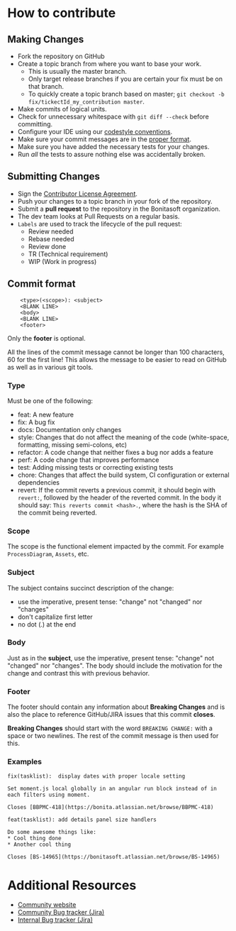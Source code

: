 # How to contribute

## Making Changes

* Fork the repository on GitHub
* Create a topic branch from where you want to base your work.
  * This is usually the master branch.
  * Only target release branches if you are certain your fix must be on that branch.
  * To quickly create a topic branch based on master; `git checkout -b fix/tickectId_my_contribution master`.
* Make commits of logical units.
* Check for unnecessary whitespace with `git diff --check` before committing.
* Configure your IDE using our [codestyle conventions](codestyle/README.md).
* Make sure your commit messages are in the [proper format](#commit_format).
* Make sure you have added the necessary tests for your changes.
* Run _all_ the tests to assure nothing else was accidentally broken.

## Submitting Changes

* Sign the [Contributor License Agreement](Bonitasoft_Contributor__License_Agreement.txt).
* Push your changes to a topic branch in your fork of the repository.
* Submit a **pull request** to the repository in the Bonitasoft organization.
* The dev team looks at Pull Requests on a regular basis.
* `Labels` are used to track the lifecycle of the pull request:
	* Review needed
	* Rebase needed
	* Review done
	* TR (Technical requirement)
	* WIP (Work in progress)

## <a name="commit_format"></a> Commit format

````
	<type>(<scope>): <subject>
	<BLANK LINE>
	<body>
	<BLANK LINE>
	<footer>
````
Only the **footer** is optional.

All the lines of the commit message cannot be longer than 100 characters, 60 for the first line! This allows the message to be easier to read on GitHub as well as in various git tools.

### Type

Must be one of the following:

* feat: A new feature
* fix: A bug fix
* docs: Documentation only changes
* style: Changes that do not affect the meaning of the code (white-space, formatting, missing semi-colons, etc)
* refactor: A code change that neither fixes a bug nor adds a feature
* perf: A code change that improves performance
* test: Adding missing tests or correcting existing tests
* chore: Changes that affect the build system, CI configuration or external dependencies
* revert: If the commit reverts a previous commit, it should begin with `revert:`, followed by the header of the reverted commit. In the body it should say: `This reverts commit <hash>.`, where the hash is the SHA of the commit being reverted.

### Scope

The scope is the functional element impacted by the commit. For example `ProcessDiagram`, `Assets`, etc.

### Subject

The subject contains succinct description of the change:

* use the imperative, present tense: "change" not "changed" nor "changes"
* don't capitalize first letter
* no dot (.) at the end

### Body

Just as in the **subject**, use the imperative, present tense: "change" not "changed" nor "changes". The body should include the motivation for the change and contrast this with previous behavior.

### Footer

The footer should contain any information about **Breaking Changes** and is also the place to reference GitHub/JIRA issues that this commit **closes**.

**Breaking Changes** should start with the word `BREAKING CHANGE:` with a space or two newlines. The rest of the commit message is then used for this.

### Examples

```
fix(tasklist):  display dates with proper locale setting
    
Set moment.js local globally in an angular run block instead of in each filters using moment.
    
Closes [BBPMC-418](https://bonita.atlassian.net/browse/BBPMC-418)
```
```
feat(tasklist): add details panel size handlers 
    
Do some awesome things like:
* Cool thing done
* Another cool thing
    
Closes [BS-14965](https://bonitasoft.atlassian.net/browse/BS-14965)
```

# Additional Resources

* [Community website](http://community.bonitasoft.com/)
* [Community Bug tracker (Jira)](https://bonita.atlassian.net/projects/BBPMC/)
* [Internal Bug tracker (Jira)](https://bonitasoft.atlassian.net/projects/BS/)
